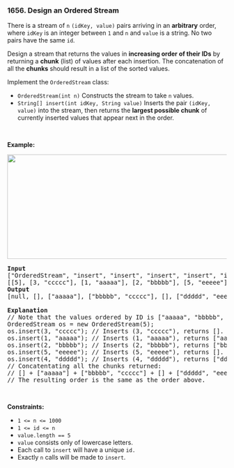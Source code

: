 <h3 align="left"> 1656. Design an Ordered Stream</h3>
<div><p>There is a stream of <code>n</code> <code>(idKey, value)</code> pairs arriving in an <strong>arbitrary</strong> order, where <code>idKey</code> is an integer between <code>1</code> and <code>n</code> and <code>value</code> is a string. No two pairs have the same <code>id</code>.</p>

<p>Design a stream that returns the values in <strong>increasing order of their IDs</strong> by returning a <strong>chunk</strong> (list) of values after each insertion. The concatenation of all the <strong>chunks</strong> should result in a list of the sorted values.</p>

<p>Implement the <code>OrderedStream</code> class:</p>

<ul>
	<li><code>OrderedStream(int n)</code> Constructs the stream to take <code>n</code> values.</li>
	<li><code>String[] insert(int idKey, String value)</code> Inserts the pair <code>(idKey, value)</code> into the stream, then returns the <strong>largest possible chunk</strong> of currently inserted values that appear next in the order.</li>
</ul>

<p>&nbsp;</p>
<p><strong>Example:</strong></p>

<p><strong><img alt="" src="https://assets.leetcode.com/uploads/2020/11/10/q1.gif" style="width: 682px; height: 240px;"></strong></p>

<pre><strong>Input</strong>
["OrderedStream", "insert", "insert", "insert", "insert", "insert"]
[[5], [3, "ccccc"], [1, "aaaaa"], [2, "bbbbb"], [5, "eeeee"], [4, "ddddd"]]
<strong>Output</strong>
[null, [], ["aaaaa"], ["bbbbb", "ccccc"], [], ["ddddd", "eeeee"]]

<strong>Explanation</strong>
// Note that the values ordered by ID is ["aaaaa", "bbbbb", "ccccc", "ddddd", "eeeee"].
OrderedStream os = new OrderedStream(5);
os.insert(3, "ccccc"); // Inserts (3, "ccccc"), returns [].
os.insert(1, "aaaaa"); // Inserts (1, "aaaaa"), returns ["aaaaa"].
os.insert(2, "bbbbb"); // Inserts (2, "bbbbb"), returns ["bbbbb", "ccccc"].
os.insert(5, "eeeee"); // Inserts (5, "eeeee"), returns [].
os.insert(4, "ddddd"); // Inserts (4, "ddddd"), returns ["ddddd", "eeeee"].
// Concatentating all the chunks returned:
// [] + ["aaaaa"] + ["bbbbb", "ccccc"] + [] + ["ddddd", "eeeee"] = ["aaaaa", "bbbbb", "ccccc", "ddddd", "eeeee"]
// The resulting order is the same as the order above.
</pre>

<p>&nbsp;</p>
<p><strong>Constraints:</strong></p>

<ul>
	<li><code>1 &lt;= n &lt;= 1000</code></li>
	<li><code>1 &lt;= id &lt;= n</code></li>
	<li><code>value.length == 5</code></li>
	<li><code>value</code>&nbsp;consists only of lowercase letters.</li>
	<li>Each call to <code>insert</code>&nbsp;will have a unique <code>id.</code></li>
	<li>Exactly <code>n</code> calls will be made to <code>insert</code>.</li>
</ul>
</div>